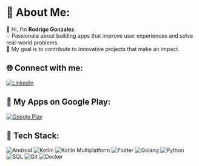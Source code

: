
# 💫 About Me:
👋 Hi, I’m **Rodrigo Gonzalez**.   
💡 Passionate about building apps that improve user experiences and solve real-world problems.  
🎯 My goal is to contribute to innovative projects that make an impact.  

## 🌐 Connect with me:
 [![LinkedIn](https://img.shields.io/badge/LinkedIn-%230077B5.svg?logo=linkedin&logoColor=white)](https://linkedin.com/in/rodrigo-gonzalez-developer/) 

## 📱 My Apps on Google Play:
[![Google Play](https://img.shields.io/badge/Google_Play-%2300C853.svg?style=for-the-badge&logo=google-play&logoColor=white)](https://play.google.com/store/apps/dev?id=5093230411941529525&hl=es_AR)

## 🚀 Tech Stack:
 ![Android](https://img.shields.io/badge/android-%2320232a.svg?style=for-the-badge&logo=android&logoColor=%a4c639)
![Kotlin](https://img.shields.io/badge/kotlin-%237F52FF.svg?style=for-the-badge&logo=kotlin&logoColor=white)
![Kotlin Multiplatform](https://img.shields.io/badge/Kotlin_Multiplatform-%237F52FF.svg?style=for-the-badge&logo=kotlin&logoColor=white)
![Flutter](https://img.shields.io/badge/flutter-%2302569B.svg?style=for-the-badge&logo=flutter&logoColor=white)
![Golang](https://img.shields.io/badge/go-%2300ADD8.svg?style=for-the-badge&logo=go&logoColor=white)
![Python](https://img.shields.io/badge/python-%2302569B.svg?style=for-the-badge&logo=python&logoColor=white)
![SQL](https://img.shields.io/badge/SQL-%23316192.svg?style=for-the-badge&logo=postgresql&logoColor=white)
![Git](https://img.shields.io/badge/git-%23121011.svg?style=for-the-badge&logo=git&logoColor=white)
![Docker](https://img.shields.io/badge/docker-%230db7ed.svg?style=for-the-badge&logo=docker&logoColor=white)




